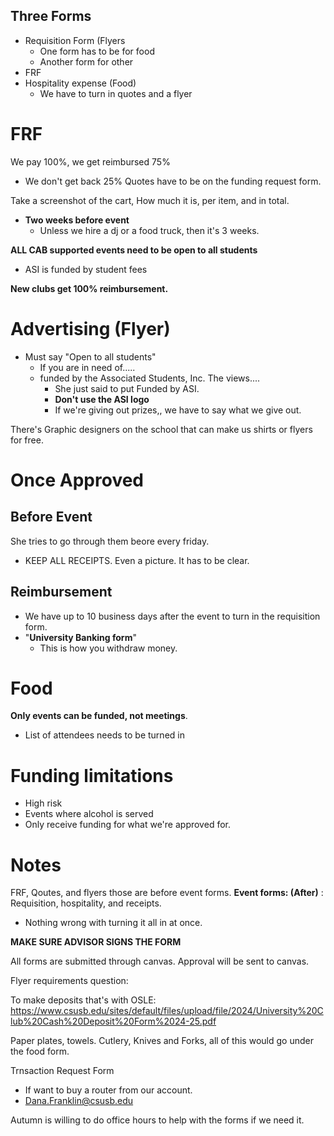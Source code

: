 ## Three Forms
- Requisition Form (Flyers
	- One form has to be for food
	- Another form for other
- FRF
- Hospitality expense (Food)
	- We have to turn in quotes and a flyer

# FRF
We pay 100%, we get reimbursed 75%
- We don't get back 25%
Quotes have to be on the funding request form.

Take a screenshot of the cart, How much it is, per item, and in total.
- **Two weeks before event**
	- Unless we hire a dj or a food truck, then it's 3 weeks. 

**ALL CAB supported events need to be open to all students**
- ASI is funded by student fees

**New clubs get 100% reimbursement.**

# Advertising (Flyer)
- Must say "Open to all students"
	- If you are in need of.....
	- funded by the Associated Students, Inc. The views....
		- She just said to put Funded by ASI.
		- **Don't use the ASI logo**
		- If we're giving out prizes,, we have to say what we give out.

There's Graphic designers on the school that can make us shirts or flyers for free.


# Once Approved

## Before Event
She tries to go through them beore every friday.
- KEEP ALL RECEIPTS. Even a picture. It has to be clear. 

## Reimbursement
- We have up to 10 business days after the event to turn in the requisition form. 
- "**University Banking form**"
	- This is how you withdraw money.

# Food
**Only events can be funded, not meetings**.
- List of attendees needs to be turned in

# Funding limitations
- High risk
- Events where alcohol is served
- Only receive funding for what we're approved for. 

# Notes
FRF, Qoutes, and flyers those are before event forms.
**Event forms: (After)** : Requisition, hospitality, and receipts. 
- Nothing wrong with turning it all in at once. 

**MAKE SURE ADVISOR SIGNS THE FORM** 

All forms are submitted through canvas. Approval will be sent to canvas. 

Flyer requirements question: 


To make deposits that's with OSLE: https://www.csusb.edu/sites/default/files/upload/file/2024/University%20Club%20Cash%20Deposit%20Form%2024-25.pdf


Paper plates, towels. Cutlery, Knives and Forks, all of this would go under the food form.



Trnsaction Request Form
- If want to buy a router from our account.
- Dana.Franklin@csusb.edu

Autumn is willing to do office hours to help with the forms if we need it. 